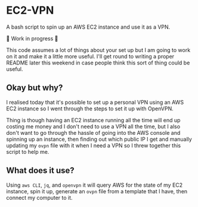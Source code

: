 # EC2-VPN

A bash script to spin up an AWS EC2 instance and use it as a VPN.

:hammer: Work in progress :wrench:

This code assumes a lot of things about your set up but I am going to work on it
and make it a little more useful. I'll get round to writing a proper README
later this weekend in case people think this sort of thing could be useful.

## Okay but why?

I realised today that it's possible to set up a personal VPN using an
AWS EC2 instance so I went through the steps to set it up with OpenVPN.

Thing is though having an EC2 instance running all the time will end up costing
me money and I don't need to use a VPN all the time, but I also don't want to go
through the hassle of going into the AWS console and spinning up an instance,
then finding out which public IP I get and manually updating my `ovpn` file with
it when I need a VPN so I threw together this script to help me.

## What does it use?

Using `aws CLI`, `jq`, and `openvpn` it will query AWS for the state of my EC2
instance, spin it up, generate an `ovpn` file from a template that I have, then
connect my computer to it.

